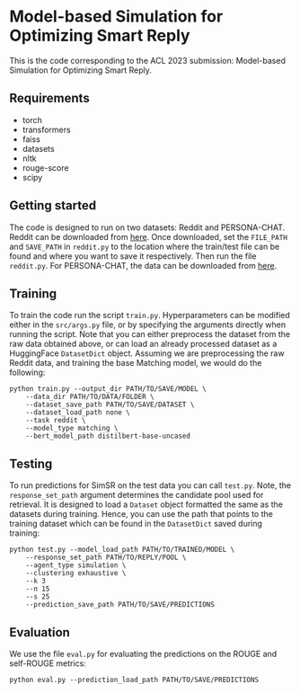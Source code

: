 # Model-based Simulation for Optimizing Smart Reply
This is the code corresponding to the ACL 2023 submission: Model-based Simulation for Optimizing Smart Reply.

## Requirements
* torch
* transformers
* faiss
* datasets
* nltk
* rouge-score
* scipy

## Getting started
The code is designed to run on two datasets: Reddit and PERSONA-CHAT. Reddit can be downloaded from [here](https://github.com/zhangmozhi/mrs). Once downloaded, set the `FILE_PATH` and `SAVE_PATH` in `reddit.py` to the location where the train/test file can be found and where you want to save it respectively. Then run the file `reddit.py`. For PERSONA-CHAT, the data can be downloaded from [here](https://drive.google.com/open?id=1gNyVL5pSMO6DnTIlA9ORNIrd2zm8f3QH).

## Training
To train the code run the script `train.py`. Hyperparameters can be modified either in the `src/args.py` file, or by specifying the arguments directly when running the script. Note that you can either preprocess the dataset from the raw data obtained above, or can load an already processed dataset as a HuggingFace `DatasetDict` object. Assuming we are preprocessing the raw Reddit data, and training the base Matching model, we would do the following:
```
python train.py --output_dir PATH/TO/SAVE/MODEL \
    --data_dir PATH/TO/DATA/FOLDER \
    --dataset_save_path PATH/TO/SAVE/DATASET \
    --dataset_load_path none \
    --task reddit \
    --model_type matching \
    --bert_model_path distilbert-base-uncased
```

## Testing
To run predictions for SimSR on the test data you can call `test.py`. Note, the `response_set_path` argument determines the candidate pool used for retrieval. It is designed to load a `Dataset` object formatted the same as the datasets during training. Hence, you can use the path that points to the training dataset which can be found in the `DatasetDict` saved during training:
```
python test.py --model_load_path PATH/TO/TRAINED/MODEL \
    --response_set_path PATH/TO/REPLY/POOL \
    --agent_type simulation \
    --clustering exhaustive \
    --k 3
    --n 15
    --s 25
    --prediction_save_path PATH/TO/SAVE/PREDICTIONS
```

## Evaluation
We use the file `eval.py` for evaluating the predictions on the ROUGE and self-ROUGE metrics:
```
python eval.py --prediction_load_path PATH/TO/SAVE/PREDICTIONS
```

